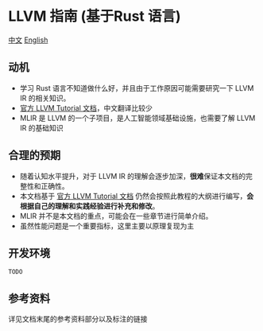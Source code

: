 # LLVM 指南 (基于Rust 语言)

[中文](README.md) [English](README.en.md)

## 动机

* 学习 Rust 语言不知道做什么好，并且由于工作原因可能需要研究一下 LLVM IR 的相关知识。
* [官方 LLVM Tutorial 文档](https://llvm.org/docs/tutorial/index.html)，中文翻译比较少
* MLIR 是 LLVM 的一个子项目，是人工智能领域基础设施，也需要了解 LLVM IR 的基础知识

## 合理的预期

* 随着认知水平提升，对于 LLVM IR 的理解会逐步加深，**很难**保证本文档的完整性和正确性。
* 本文档基于 [官方 LLVM Tutorial 文档](https://llvm.org/docs/tutorial/index.html) 仍然会按照此教程的大纲进行编写，**会根据自己的理解和实践经验进行补充和修改**。
* MLIR 并不是本文档的重点，可能会在一些章节进行简单介绍。
* 虽然性能问题是一个重要指标，这里主要以原理复现为主

## 开发环境

`TODO`

## 参考资料

详见文档末尾的参考资料部分以及标注的链接

